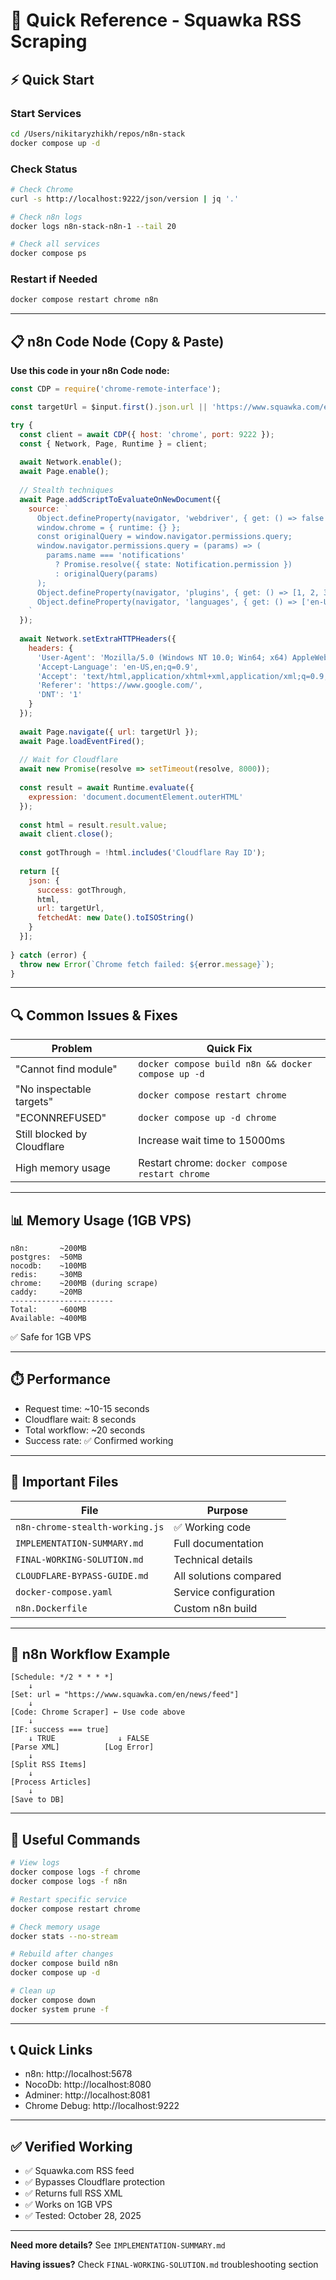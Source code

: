 # 🚀 Quick Reference - Squawka RSS Scraping

## ⚡ Quick Start

### Start Services
```bash
cd /Users/nikitaryzhikh/repos/n8n-stack
docker compose up -d
```

### Check Status
```bash
# Check Chrome
curl -s http://localhost:9222/json/version | jq '.'

# Check n8n logs
docker logs n8n-stack-n8n-1 --tail 20

# Check all services
docker compose ps
```

### Restart if Needed
```bash
docker compose restart chrome n8n
```

---

## 📋 n8n Code Node (Copy & Paste)

**Use this code in your n8n Code node:**

```javascript
const CDP = require('chrome-remote-interface');

const targetUrl = $input.first().json.url || 'https://www.squawka.com/en/news/feed';

try {
  const client = await CDP({ host: 'chrome', port: 9222 });
  const { Network, Page, Runtime } = client;
  
  await Network.enable();
  await Page.enable();
  
  // Stealth techniques
  await Page.addScriptToEvaluateOnNewDocument({
    source: `
      Object.defineProperty(navigator, 'webdriver', { get: () => false });
      window.chrome = { runtime: {} };
      const originalQuery = window.navigator.permissions.query;
      window.navigator.permissions.query = (params) => (
        params.name === 'notifications' 
          ? Promise.resolve({ state: Notification.permission })
          : originalQuery(params)
      );
      Object.defineProperty(navigator, 'plugins', { get: () => [1, 2, 3] });
      Object.defineProperty(navigator, 'languages', { get: () => ['en-US', 'en'] });
    `
  });
  
  await Network.setExtraHTTPHeaders({
    headers: {
      'User-Agent': 'Mozilla/5.0 (Windows NT 10.0; Win64; x64) AppleWebKit/537.36 (KHTML, like Gecko) Chrome/120.0.0.0 Safari/537.36',
      'Accept-Language': 'en-US,en;q=0.9',
      'Accept': 'text/html,application/xhtml+xml,application/xml;q=0.9,*/*;q=0.8',
      'Referer': 'https://www.google.com/',
      'DNT': '1'
    }
  });
  
  await Page.navigate({ url: targetUrl });
  await Page.loadEventFired();
  
  // Wait for Cloudflare
  await new Promise(resolve => setTimeout(resolve, 8000));
  
  const result = await Runtime.evaluate({
    expression: 'document.documentElement.outerHTML'
  });
  
  const html = result.result.value;
  await client.close();
  
  const gotThrough = !html.includes('Cloudflare Ray ID');
  
  return [{
    json: {
      success: gotThrough,
      html,
      url: targetUrl,
      fetchedAt: new Date().toISOString()
    }
  }];
  
} catch (error) {
  throw new Error(`Chrome fetch failed: ${error.message}`);
}
```

---

## 🔍 Common Issues & Fixes

| Problem | Quick Fix |
|---------|-----------|
| "Cannot find module" | `docker compose build n8n && docker compose up -d` |
| "No inspectable targets" | `docker compose restart chrome` |
| "ECONNREFUSED" | `docker compose up -d chrome` |
| Still blocked by Cloudflare | Increase wait time to 15000ms |
| High memory usage | Restart chrome: `docker compose restart chrome` |

---

## 📊 Memory Usage (1GB VPS)

```
n8n:       ~200MB
postgres:  ~50MB
nocodb:    ~100MB
redis:     ~30MB
chrome:    ~200MB (during scrape)
caddy:     ~20MB
-----------------------
Total:     ~600MB
Available: ~400MB
```

✅ Safe for 1GB VPS

---

## ⏱️ Performance

- Request time: ~10-15 seconds
- Cloudflare wait: 8 seconds
- Total workflow: ~20 seconds
- Success rate: ✅ Confirmed working

---

## 📁 Important Files

| File | Purpose |
|------|---------|
| `n8n-chrome-stealth-working.js` | ✅ Working code |
| `IMPLEMENTATION-SUMMARY.md` | Full documentation |
| `FINAL-WORKING-SOLUTION.md` | Technical details |
| `CLOUDFLARE-BYPASS-GUIDE.md` | All solutions compared |
| `docker-compose.yaml` | Service configuration |
| `n8n.Dockerfile` | Custom n8n build |

---

## 🎯 n8n Workflow Example

```
[Schedule: */2 * * * *]
    ↓
[Set: url = "https://www.squawka.com/en/news/feed"]
    ↓
[Code: Chrome Scraper] ← Use code above
    ↓
[IF: success === true]
    ↓ TRUE              ↓ FALSE
[Parse XML]          [Log Error]
    ↓
[Split RSS Items]
    ↓
[Process Articles]
    ↓
[Save to DB]
```

---

## 🔧 Useful Commands

```bash
# View logs
docker compose logs -f chrome
docker compose logs -f n8n

# Restart specific service
docker compose restart chrome

# Check memory usage
docker stats --no-stream

# Rebuild after changes
docker compose build n8n
docker compose up -d

# Clean up
docker compose down
docker system prune -f
```

---

## 📞 Quick Links

- n8n: http://localhost:5678
- NocoDb: http://localhost:8080
- Adminer: http://localhost:8081
- Chrome Debug: http://localhost:9222

---

## ✅ Verified Working

- ✅ Squawka.com RSS feed
- ✅ Bypasses Cloudflare protection
- ✅ Returns full RSS XML
- ✅ Works on 1GB VPS
- ✅ Tested: October 28, 2025

---

**Need more details?** See `IMPLEMENTATION-SUMMARY.md`

**Having issues?** Check `FINAL-WORKING-SOLUTION.md` troubleshooting section

